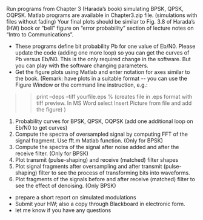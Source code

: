 Run programs from Chapter 3 (Harada’s book) simulating BPSK, QPSK, OQPSK. Matlab
programs are available in Chapter3.zip file. (simulations with files without fading)
Your final plots should be similar to Fig. 3.8 of Harada’s (HW) book or “bell” figure on “error
probability” section of lecture notes on “Intro to Communications”.
- These programs define bit probability Pb for one value of Eb/N0. Please update the code
(adding one more loop) so you can get the curves of Pb versus Eb/N0. This is the only required
change in the software. But you can play with the software changing parameters.
- Get the figure plots using Matlab and enter notation for axes similar to the book.
(Remark:
have plots in a suitable format -- you can use the Figure Window or the command line instruction,
e.g.:
>>print –deps –tiff yourfile.eps % (creates file in .eps format with tiff preview. In MS Word select
Insert Picture from file and add the figure)
)
1. Probability curves for BPSK, QPSK, OQPSK (add one additional loop on Eb/N0 to get curves)
2. Compute the spectra of oversampled signal by computing FFT of the signal fragment. Use fft.m
Matlab function. (Only for BPSK)
3. Compute the spectra of the signal after noise added and after the receive filter. (Only for
BPSK)
4. Plot transmit (pulse-shaping) and receive (matched) filter shapes
5. Plot signal fragments after oversampling and after transmit (pulse-shaping) filter to see the
process of transforming bits into waveforms.
6. Plot fragments of the signals before and after receive (matched) filter to see the effect of
denoising. (Only BPSK)
- prepare a short report on simulated modulations
- Submit your HW; also a copy through Blackboard in electronic form.
- let me know if you have any questions
